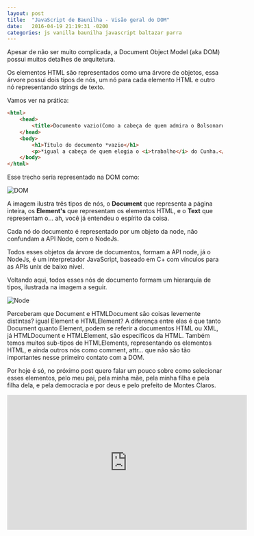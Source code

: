 ```yaml
---
layout: post
title:  "JavaScript de Baunilha - Visão geral do DOM"
date:   2016-04-19 21:19:31 -0200
categories: js vanilla baunilha javascript baltazar parra
---
```


Apesar de não ser muito complicada, a Document Object Model (aka DOM) possui muitos detalhes de arquitetura.

Os elementos HTML são representados como uma árvore de objetos, essa árvore possui dois tipos de nós, um nó para cada elemento HTML e
outro nó representando strings de texto.

Vamos ver na prática:

```html
<html>
    <head>
        <title>Documento vazio(Como a cabeça de quem admira o Bolsonaro)</title>
    </head>
    <body>
        <h1>Título do documento *vazio</h1>
        <p>*igual a cabeça de quem elogia o <i>trabalho</i> do Cunha.</p>
    </body>
</html>
```

Esse trecho seria representado na DOM como:

![DOM](http://i.imgur.com/OgfuQQY.png)

A imagem ilustra três tipos de nós, o **Document** que representa a página inteira, os **Element's** que representam os elementos HTML, e o **Text** que representam o... ah, você já entendeu o espírito da coisa.

Cada nó do documento é representado por um objeto da node, não confundam a API Node, com o NodeJs.

Todos esses objetos da árvore de documentos, formam a API node, já o NodeJs, é um interpretador JavaScript, baseado em C+ com vínculos para as APIs unix de baixo nível.
 
Voltando aqui, todos esses nós de documento formam um hierarquia de tipos, ilustrada na imagem a seguir.

![Node](http://i.imgur.com/G9aQYBD.png)

Perceberam que Document e HTMLDocument são coisas levemente distintas? igual Element e HTMLElement? A diferença entre elas é que tanto Document quanto Element, podem se referir a documentos HTML ou XML,
já HTMLDocument e HTMLElement, são específicos da HTML. Também temos muitos sub-tipos de HTMLElements, representando os elementos HTML, e ainda outros nós como comment, attr... que não são tão importantes nesse primeiro contato com a DOM.
   
Por hoje é só, no próximo post quero falar um pouco sobre como selecionar esses elementos, pelo meu pai, pela minha mãe, pela minha filha e pela filha dela, e pela democracia e por deus e pelo prefeito de Montes Claros.

<iframe width="560" height="315" src="https://www.youtube.com/embed/dPUJqieJIvU" frameborder="0" allowfullscreen></iframe>

